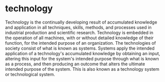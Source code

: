 # technology
Technology is the continually developing result of accumulated knowledge and application in all techniques, skills, methods, and processes used in industrial production and scientific research. Technology is embedded in the operation of all machines, with or without detailed knowledge of their function, for the intended purpose of an organization. The technologies of society consist of what is known as systems. Systems apply the intended application of a technology's accumulated knowledge by obtaining an input, altering this input for the system's intended purpose through what is known as a process, and then producing an outcome that alters the ultimate intended purpose of the system. This is also known as a technology system or technological system.

